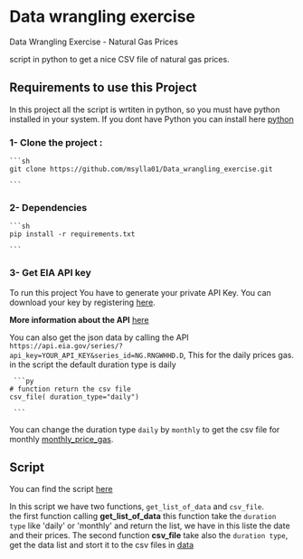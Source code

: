 # Data wrangling exercise
 Data Wrangling Exercise - Natural Gas Prices 
 
 script in python to get a nice CSV file of natural gas prices.


## Requirements to use this Project

In this project all the script is wrtiten in python, so you must have python installed in your system.
If you dont have Python you can install here [python](https://www.python.org/downloads/)

### 1- Clone the project :

    ```sh
    git clone https://github.com/msylla01/Data_wrangling_exercise.git
    
    ```

### 2-  Dependencies
    ```sh
    pip install -r requirements.txt
    
    ```
    
### 3- Get EIA API key

To run this project You have to generate your private API Key. 
You can download your key by registering [here](https://www.eia.gov/opendata/register.php).

**More information about the API** [here](http://www.eia.gov/developer) 

You can also get the json data by calling the API `https://api.eia.gov/series/?api_key=YOUR_API_KEY&series_id=NG.RNGWHHD.D`, This for the daily prices gas.
in the script the default duration type is daily 

     ```py
    # function return the csv file
    csv_file( duration_type="daily")
    
     ```
   You can change the duration type `daily` by `monthly` to get the csv file for monthly [monthly_price_gas](https://github.com/msylla01/Data_wrangling_exercise/blob/main/gas_prices/data/monthly_gas_prices.csv).
   
## Script
You can find the script [here](https://github.com/msylla01/Data_Wrangling_Exercise/blob/main/gas_prices/script/get_prices_natural_gas.py)

In this script we have two functions, `get_list_of_data` and `csv_file`.<br>
the first function calling **get_list_of_data**  this function take the `duration type` like 'daily' or 'monthly' and return the list, we have in this liste the date and their prices.
The second function **csv_file** take also the `duration type`,  get the data list and stort it to the csv files in [data](gas_prices/data)
